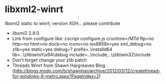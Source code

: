 # libxml2-winrt
libxml2 static to winrt; version XGH... please contribute

- libxml2 2.9.0
- Line from configure like:
cscript configure.js cruntime=/MTd ftp=no http=no html=no docb=no iconv=no iso8859x=yes xml_debug=no zlib=yes static=yes debug=? prefix=.\installd64 lib=..\zlib\winrt\x64\debug include=..\include;..\zlib\win32\include
- Don't forget change your zlib patch
- Threads Winrt from Shawn Hargreaves Blog (http://blogs.msdn.com/b/shawnhar/archive/2012/03/12/createthread-for-windows-8-metro.aspx?PageIndex=2)

